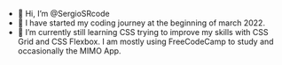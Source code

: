 - 👋 Hi, I’m @SergioSRcode
- 👀 I have started my coding journey at the beginning of march 2022. 
- 🌱 I’m currently still learning CSS trying to improve my skills with CSS Grid and CSS Flexbox. I am mostly using FreeCodeCamp to study and occasionally the MIMO App.

<!---
SergioSRcode/SergioSRcode is a ✨ special ✨ repository because its `README.md` (this file) appears on your GitHub profile.
You can click the Preview link to take a look at your changes.
--->
